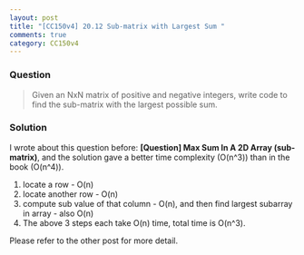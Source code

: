 ```yaml
---
layout: post
title: "[CC150v4] 20.12 Sub-matrix with Largest Sum "
comments: true
category: CC150v4
---
```


### Question

> Given an NxN matrix of positive and negative integers, write code to find the sub-matrix with the largest possible sum.

### Solution

I wrote about this question before: **[Question] Max Sum In A 2D Array (sub-matrix)**, and the solution gave a better time complexity (O(n^3)) than in the book (O(n^4)).

1. locate a row - O(n)
1. locate another row - O(n)
1. compute sub value of that column - O(n), and then find largest subarray in array - also O(n)
1. The above 3 steps each take O(n) time, total time is O(n^3).

Please refer to the other post for more detail.
